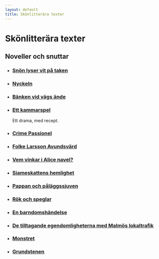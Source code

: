 ```yaml
---
layout: default
title: Skönlitterära texter
---
```


# Skönlitterära texter

## Noveller och snuttar

* ### [Snön lyser vit på taken](/files/snon-lyser-vit-pa-taken.pdf)

* ### [Nyckeln](/files/nyckeln.pdf)

* ### [Bänken vid vägs ände](/files/banken-vid-vags-ande.pdf)

* ### [Ett kammarspel](/files/ett-kammarspel.pdf)
  Ett drama, med recept.

* ### [Crime Passionel](/files/crime-passionel.pdf)

* ### [Folke Larsson Avundsvärd](/files/folke-larsson-avundsvard.pdf)

* ### [Vem vinkar i Alice navel?](/files/vem-vinkar-i-alice-navel.pdf)

* ### [Siameskattens hemlighet](/files/siameskattens-hemlighet.pdf)

* ### [Pappan och påläggssjuven](/files/pappan-och-palaggstjuven.pdf)

* ### [Rök och speglar](/files/rok-och-speglar.pdf)

* ### [En barndomshändelse](/files/en-barndomshandelse.pdf)

* ### [De tilltagande egendomligheterna med Malmös lokaltrafik](/files/de-tilltagande-egendomligheterna.pdf)

* ### [Monstret](/files/monstret.pdf)

* ### [Grundstenen](/files/grundstenen.pdf)
